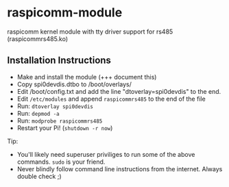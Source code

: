 # raspicomm-module
raspicomm kernel module with tty driver support for rs485 (raspicommrs485.ko)

## Installation Instructions

 * Make and install the module (+++ document this)
 * Copy spi0devdis.dtbo to /boot/overlays/
 * Edit /boot/config.txt and add the line "dtoverlay=spi0devdis" to the end.
 * Edit `/etc/modules` and append `raspicommrs485` to the end of the file
 * Run: `dtoverlay spi0devdis`
 * Run: `depmod -a`
 * Run: `modprobe raspicommrs485`
 * Restart your Pi! (`shutdown -r now`)
 
Tip:
 * You'll likely need superuser priviliges to run some of the above commands. `sudo` is your friend.
 * Never blindly follow command line instructions from the internet. Always double check ;)
